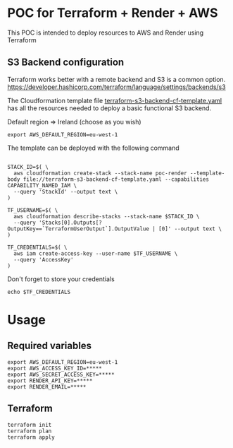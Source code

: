 # POC for Terraform + Render + AWS

This POC is intended to deploy resources to AWS and Render using Terraform

## S3 Backend configuration 

Terraform works better with a remote backend and S3 is a common option. https://developer.hashicorp.com/terraform/language/settings/backends/s3

The Cloudformation template file [terraform-s3-backend-cf-template.yaml](./terraform-s3-backend-cf-template.yaml) has all the resources needed to deploy a basic functional S3 backend.

Default region => Ireland (choose as you wish)

```shell
export AWS_DEFAULT_REGION=eu-west-1
```

The template can be deployed with the following command
```shell

STACK_ID=$( \
  aws cloudformation create-stack --stack-name poc-render --template-body file://terraform-s3-backend-cf-template.yaml --capabilities CAPABILITY_NAMED_IAM \
  --query 'StackId' --output text \
)

TF_USERNAME=$( \
  aws cloudformation describe-stacks --stack-name $STACK_ID \
  --query 'Stacks[0].Outputs[?OutputKey==`TerraformUserOutput`].OutputValue | [0]' --output text \
)
  
TF_CREDENTIALS=$( \
  aws iam create-access-key --user-name $TF_USERNAME \
  --query 'AccessKey'
)
```

Don't forget to store your credentials

```shell
echo $TF_CREDENTIALS
```


# Usage

## Required variables

```shell
export AWS_DEFAULT_REGION=eu-west-1
export AWS_ACCESS_KEY_ID=*****
export AWS_SECRET_ACCESS_KEY=*****
export RENDER_API_KEY=*****
export RENDER_EMAIL=*****
```

## Terraform

```shell
terraform init
terraform plan
terraform apply
```
